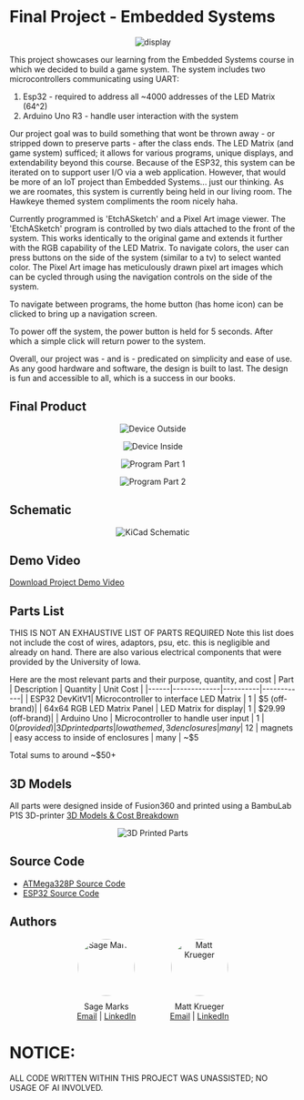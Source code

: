 # Final Project - Embedded Systems
<p align="center">
  <img src="img/product.png" alt="display">
</p>

This project showcases our learning from the Embedded Systems course in which we decided to build a game system. The system includes two microcontrollers communicating using UART:
1. Esp32 - required to address all ~4000 addresses of the LED Matrix (64^2)
2. Arduino Uno R3 - handle user interaction with the system

Our project goal was to build something that wont be thrown away - or stripped down to preserve parts - after the class ends. The LED Matrix (and game system) sufficed; it allows for various programs, unique displays, and extendability beyond this course. Because of the ESP32, this system can be iterated on to support user I/O via a web application. However, that would be more of an IoT project than Embedded Systems... just our thinking. As we are roomates, this system is currently being held in our living room. The Hawkeye themed system compliments the room nicely haha.

Currently programmed is 'EtchASketch' and a Pixel Art image viewer. The 'EtchASketch' program is controlled by two dials attached to the front of the system. This works identically to the original game and extends it further with the RGB capability of the LED Matrix. To navigate colors, the user can press buttons on the side of the system (similar to a tv) to select wanted color.
The Pixel Art image has meticulously drawn pixel art images which can be cycled through using the navigation controls on the side of the system.

To navigate between programs, the home button (has home icon) can be clicked to bring up a navigation screen. 

To power off the system, the power button is held for 5 seconds. After which a simple click will return power to the system.

Overall, our project was - and is - predicated on simplicity and ease of use. As any good hardware and software, the design is built to last. The design is fun and accessible to all, which is a success in our books.

## Final Product
<p align="center">
  <img src="img/Device_outside.png" alt="Device Outside">
</p>
<p align="center">
  <img src="img/Device_inside.png" alt="Device Inside">
</p>
<p align="center">
  <img src="img/Program_pt1.png" alt="Program Part 1">
</p>
<p align="center">
  <img src="img/Program_pt2.png" alt="Program Part 2">
</p>


## Schematic
<p align="center">
  <img src="img/Final_Schematic.png" alt="KiCad Schematic">
</p>

## Demo Video
[Download Project Demo Video](project_report/project_video.MOV)

## Parts List
THIS IS NOT AN EXHAUSTIVE LIST OF PARTS REQUIRED
Note this list does not include the cost of wires, adaptors, psu, etc. this is negligible and already on hand.
There are also various electrical components that were provided by the University of Iowa.

Here are the most relevant parts and their purpose, quantity, and cost
| Part | Description | Quantity | Unit Cost |
|------|-------------|----------|------------|
| ESP32 DevKitV1| Microcontroller to interface LED Matrix | 1 | $5 (off-brand)|
| 64x64 RGB LED Matrix Panel | LED Matrix for display| 1 | $29.99 (off-brand)|
| Arduino Uno | Microcontroller to handle user input | 1 | $0 (provided)
| 3D printed parts | Iowa themed, 3d enclosures | many | ~$12
| magnets | easy access to inside of enclosures | many | ~$5

Total sums to around ~$50+

## 3D Models
All parts were designed inside of Fusion360 and printed using a BambuLab P1S 3D-printer
[3D Models & Cost Breakdown](./3d_models/README.md)

<p align="center">
  <img src="img/printed_parts.png" alt="3D Printed Parts">
</p>

## Source Code
* [ATMega328P Source Code](./src/ATMega328P/README.md)
* [ESP32 Source Code](./src/ESP32/README.md)

## Authors

<div style="display: flex; justify-content: center; gap: 60px;">
  <div align="center">
    <img src="img/smarks.jpeg" alt="Sage Marks" style="width: 100px; height: 100px; border-radius: 50%; margin-bottom: 10px;">
    <div style="display: flex; align-items: center; justify-content: center;">
      Sage Marks
    </div>
    <div>
      <a href="mailto:sage-marks@uiowa.edu">Email</a> | <a href="https://www.linkedin.com/in/sage-marks-71a044293/">LinkedIn</a>
    </div>
  </div>

  <div align="center">
    <img src="img/mkrueger.png" alt="Matt Krueger" style="width: 100px; height: 100px; border-radius: 50%; margin-bottom: 10px;">
    <div style="display: flex; align-items: center; justify-content: center;">
      Matt Krueger
    </div>
    <div>
      <a href="mailto:matthew-krueger@uiowa.edu">Email</a> | <a href="https://www.linkedin.com/in/mattnkrueger/">LinkedIn</a>
    </div>
  </div>
</div>          

# NOTICE:
ALL CODE WRITTEN WITHIN THIS PROJECT WAS UNASSISTED; NO USAGE OF AI INVOLVED.
